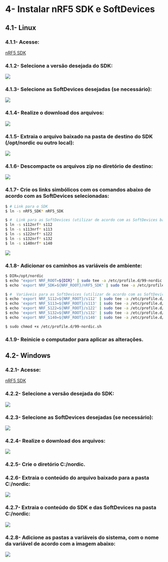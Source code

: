 # 4- Instalar nRF5 SDK e SoftDevices

## 4.1- Linux

### 4.1.1- Acesse: 

[nRF5 SDK](https://www.nordicsemi.com/Software-and-tools/Software/nRF5-SDK/Download#infotabs)

### 4.1.2- Selecione a versão desejada do SDK:

![](4/1.png)

### 4.1.3- Selecione as SoftDevices desejadas (se necessário):

![](4/2.png)

### 4.1.4- Realize o download dos arquivos:

![](4/3.png)

### 4.1.5- Extraia o arquivo baixado na pasta de destino do SDK (/opt/nordic ou outro local):

![](4/4.png)

### 4.1.6- Descompacte os arquivos zip no diretório de destino:

![](4/5.png)

### 4.1.7- Crie os links simbólicos com os comandos abaixo de acordo com as SoftDevices selecionadas:

```bash
$ # Link para o SDK
$ ln -s nRF5_SDK* nRF5_SDK

$ #  Link para as SoftDevices (utilizar de acordo com as SoftDevices baixadas)
$ ln -s s112nrf* s112
$ ln -s s113nrf* s113
$ ln -s s122nrf* s122
$ ln -s s132nrf* s132
$ ln -s s140nrf* s140
```

![](4/6.png)

### 4.1.8- Adicionar os caminhos as variáveis de ambiente:

```bash
$ DIR=/opt/nordic
$ echo "export NRF_ROOT=${DIR}" | sudo tee -a /etc/profile.d/99-nordic.sh > /dev/null
$ echo 'export NRF_SDK=${NRF_ROOT}/nRF5_SDK' | sudo tee -a /etc/profile.d/99-nordic.sh > /dev/null

$ #  Variáveis para as SoftDevices (utilizar de acordo com as SoftDevices baixadas)
$ echo 'export NRF_S112=${NRF_ROOT}/s112' | sudo tee -a /etc/profile.d/99-nordic.sh > /dev/null
$ echo 'export NRF_S113=${NRF_ROOT}/s113' | sudo tee -a /etc/profile.d/99-nordic.sh > /dev/null
$ echo 'export NRF_S122=${NRF_ROOT}/s122' | sudo tee -a /etc/profile.d/99-nordic.sh > /dev/null
$ echo 'export NRF_S132=${NRF_ROOT}/s132' | sudo tee -a /etc/profile.d/99-nordic.sh > /dev/null
$ echo 'export NRF_S140=${NRF_ROOT}/s140' | sudo tee -a /etc/profile.d/99-nordic.sh > /dev/null

$ sudo chmod +x /etc/profile.d/99-nordic.sh
```

### 4.1.9- Reinicie o computador para aplicar as alterações. 

## 4.2- Windows

### 4.2.1- Acesse: 

[nRF5 SDK](https://www.nordicsemi.com/Software-and-tools/Software/nRF5-SDK/Download#infotabs)

### 4.2.2- Selecione a versão desejada do SDK:

![](4/1.png)

### 4.2.3- Selecione as SoftDevices desejadas (se necessário):

![](4/2.png)

### 4.2.4- Realize o download dos arquivos:

![](4/3.png)

### 4.2.5- Crie o diretório C:/nordic.

### 4.2.6- Extraia o conteúdo do arquivo baixado para a pasta C:/nordic:

![](4/7.png)

### 4.2.7- Extraia o conteúdo do SDK e das SoftDevices na pasta C:/nordic:

![](4/8.png)

### 4.2.8- Adicione as pastas a variáveis do sistema, com o nome da variável de acordo com a imagem abaixo:

![](4/9.png)